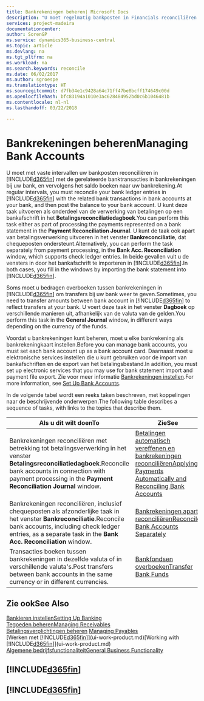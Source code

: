 ```yaml
---
title: Bankrekeningen beheren| Microsoft Docs
description: "U moet regelmatig bankposten in Financials reconciliëren met de gerelateerde banktransacties in uw bankrekeningen."
services: project-madeira
documentationcenter: 
author: SorenGP
ms.service: dynamics365-business-central
ms.topic: article
ms.devlang: na
ms.tgt_pltfrm: na
ms.workload: na
ms.search.keywords: reconcile
ms.date: 06/02/2017
ms.author: sgroespe
ms.translationtype: HT
ms.sourcegitcommit: d7fb34e1c9428a64c71ff47be8bcff174649c00d
ms.openlocfilehash: bfc83194a1010e3ac628484952bd0c6b1046481b
ms.contentlocale: nl-nl
ms.lasthandoff: 03/22/2018

---
```

# <a name="managing-bank-accounts"></a><span data-ttu-id="6e653-103">Bankrekeningen beheren</span><span class="sxs-lookup"><span data-stu-id="6e653-103">Managing Bank Accounts</span></span>
<span data-ttu-id="6e653-104">U moet met vaste intervallen uw bankposten reconciliëren in [!INCLUDE[d365fin](includes/d365fin_md.md)] met de gerelateerde banktransacties in bankrekeningen bij uw bank, en vervolgens het saldo boeken naar uw bankrekening.</span><span class="sxs-lookup"><span data-stu-id="6e653-104">At regular intervals, you must reconcile your bank ledger entries in [!INCLUDE[d365fin](includes/d365fin_md.md)] with the related bank transactions in bank accounts at your bank, and then post the balance to your bank account.</span></span> <span data-ttu-id="6e653-105">U kunt deze taak uitvoeren als onderdeel van de verwerking van betalingen op een bankafschrift in het **Betalingsreconciliatiedagboek**.</span><span class="sxs-lookup"><span data-stu-id="6e653-105">You can perform this task either as part of processing the payments represented on a bank statement in the **Payment Reconciliation Journal**.</span></span> <span data-ttu-id="6e653-106">U kunt de taak ook apart van betalingsverwerking uitvoeren in het venster **Bankreconciliatie**, dat chequeposten ondersteunt.</span><span class="sxs-lookup"><span data-stu-id="6e653-106">Alternatively, you can perform the task separately from payment processing, in the **Bank Acc. Reconciliation** window, which supports check ledger entries.</span></span> <span data-ttu-id="6e653-107">In beide gevallen vult u de vensters in door het bankafschrift te importeren in [!INCLUDE[d365fin](includes/d365fin_md.md)].</span><span class="sxs-lookup"><span data-stu-id="6e653-107">In both cases, you fill in the windows by importing the bank statement into [!INCLUDE[d365fin](includes/d365fin_md.md)].</span></span>

<span data-ttu-id="6e653-108">Soms moet u bedragen overboeken tussen bankrekeningen in [!INCLUDE[d365fin](includes/d365fin_md.md)] om transfers bij uw bank weer te geven.</span><span class="sxs-lookup"><span data-stu-id="6e653-108">Sometimes, you need to transfer amounts between bank account in [!INCLUDE[d365fin](includes/d365fin_md.md)] to reflect transfers at your bank.</span></span> <span data-ttu-id="6e653-109">U voert deze taak in het venster **Dagboek** op verschillende manieren uit, afhankelijk van de valuta van de gelden.</span><span class="sxs-lookup"><span data-stu-id="6e653-109">You perform this task in the **General Journal** window, in different ways depending on the currency of the funds.</span></span>

<span data-ttu-id="6e653-110">Voordat u bankrekeningen kunt beheren, moet u elke bankrekening als bankrekeningkaart instellen.</span><span class="sxs-lookup"><span data-stu-id="6e653-110">Before you can manage bank accounts, you must set each bank account up as a bank account card.</span></span> <span data-ttu-id="6e653-111">Daarnaast moet u elektronische services instellen die u kunt gebruiken voor de import van bankafschriften en de export van het betalingsbestand.</span><span class="sxs-lookup"><span data-stu-id="6e653-111">In addition, you must set up electronic services that you may use for bank statement import and payment file export.</span></span> <span data-ttu-id="6e653-112">Zie voor meer informatie [Bankrekeningen instellen](bank-setup-banking.md).</span><span class="sxs-lookup"><span data-stu-id="6e653-112">For more information, see [Set Up Bank Accounts](bank-setup-banking.md).</span></span>

<span data-ttu-id="6e653-113">In de volgende tabel wordt een reeks taken beschreven, met koppelingen naar de beschrijvende onderwerpen.</span><span class="sxs-lookup"><span data-stu-id="6e653-113">The following table describes a sequence of tasks, with links to the topics that describe them.</span></span>

| <span data-ttu-id="6e653-114">Als u dit wilt doen</span><span class="sxs-lookup"><span data-stu-id="6e653-114">To</span></span> | <span data-ttu-id="6e653-115">Zie</span><span class="sxs-lookup"><span data-stu-id="6e653-115">See</span></span> |
| --- | --- |
| <span data-ttu-id="6e653-116">Bankrekeningen reconciliëren met betrekking tot betalingsverwerking in het venster **Betalingsreconciliatiedagboek**.</span><span class="sxs-lookup"><span data-stu-id="6e653-116">Reconcile bank accounts in connection with payment processing in the **Payment Reconciliation Journal** window.</span></span> |[<span data-ttu-id="6e653-117">Betalingen automatisch vereffenen en bankrekeningen reconciliëren</span><span class="sxs-lookup"><span data-stu-id="6e653-117">Applying Payments Automatically and Reconciling Bank Accounts</span></span>](receivables-apply-payments-auto-reconcile-bank-accounts.md) |
| <span data-ttu-id="6e653-118">Bankrekeningen reconciliëren, inclusief chequeposten als afzonderlijke taak in het venster **Bankreconciliatie**.</span><span class="sxs-lookup"><span data-stu-id="6e653-118">Reconcile bank accounts, including check ledger entries, as a separate task in the **Bank Acc. Reconciliation** window.</span></span> |[<span data-ttu-id="6e653-119">Bankrekeningen apart reconciliëren</span><span class="sxs-lookup"><span data-stu-id="6e653-119">Reconcile Bank Accounts Separately</span></span>](bank-how-reconcile-bank-accounts-separately.md) |
| <span data-ttu-id="6e653-120">Transacties boeken tussen bankrekeningen in dezelfde valuta of in verschillende valuta's.</span><span class="sxs-lookup"><span data-stu-id="6e653-120">Post transfers between bank accounts in the same currency or in different currencies.</span></span> |[<span data-ttu-id="6e653-121">Bankfondsen overboeken</span><span class="sxs-lookup"><span data-stu-id="6e653-121">Transfer Bank Funds</span></span>](bank-how-transfer-bank-funds.md) |

## <a name="see-also"></a><span data-ttu-id="6e653-122">Zie ook</span><span class="sxs-lookup"><span data-stu-id="6e653-122">See Also</span></span>
[<span data-ttu-id="6e653-123">Bankieren instellen</span><span class="sxs-lookup"><span data-stu-id="6e653-123">Setting Up Banking</span></span>](bank-setup-banking.md)  
[<span data-ttu-id="6e653-124">Tegoeden beheren</span><span class="sxs-lookup"><span data-stu-id="6e653-124">Managing Receivables</span></span>](receivables-manage-receivables.md)  
<span data-ttu-id="6e653-125">[Betalingsverplichtingen beheren](payables-manage-payables.md)  </span><span class="sxs-lookup"><span data-stu-id="6e653-125">[Managing Payables](payables-manage-payables.md)  </span></span>  
<span data-ttu-id="6e653-126">[Werken met [!INCLUDE[d365fin](includes/d365fin_md.md)]](ui-work-product.md)</span><span class="sxs-lookup"><span data-stu-id="6e653-126">[Working with [!INCLUDE[d365fin](includes/d365fin_md.md)]](ui-work-product.md)</span></span>  
[<span data-ttu-id="6e653-127">Algemene bedrijfsfunctionaliteit</span><span class="sxs-lookup"><span data-stu-id="6e653-127">General Business Functionality</span></span>](ui-across-business-areas.md)  

## [!INCLUDE[d365fin](includes/free_trial_md.md)]  
## [!INCLUDE[d365fin](includes/training_link_md.md)]

